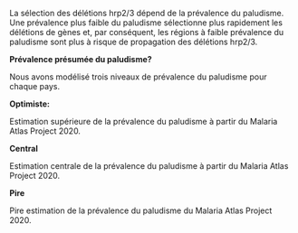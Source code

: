 La sélection des délétions hrp2\/3 dépend de la prévalence du paludisme. Une prévalence plus faible du paludisme sélectionne plus rapidement les délétions de gènes et, par conséquent, les régions à faible prévalence du paludisme sont plus à risque de propagation des délétions hrp2\/3.

**Prévalence présumée du paludisme?**

Nous avons modélisé trois niveaux de prévalence du paludisme pour chaque pays.

**Optimiste:**

Estimation supérieure de la prévalence du paludisme à partir du Malaria Atlas Project 2020.

**Central**

Estimation centrale de la prévalence du paludisme à partir du Malaria Atlas Project 2020.

**Pire**

Pire estimation de la prévalence du paludisme du Malaria Atlas Project 2020.